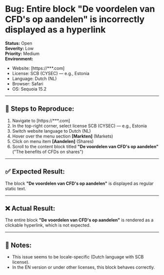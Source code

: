 # Bug: Entire block "De voordelen van CFD's op aandelen" is incorrectly displayed as a hyperlink

**Status:** Open  
**Severity:** Low  
**Priority:** Medium  
**Environment:**  
- Website: [https://***.com] 
- License: SCB (CYSEC) — e.g., Estonia  
- Language: Dutch (NL)  
- Browser: Safari 
- OS: Sequoia 15.2

---

## 🐾 Steps to Reproduce:

1. Navigate to [https://***.com]
2. In the top-right corner, select license SCB (CYSEC) — e.g., Estonia
3. Switch website language to Dutch (NL)
4. Hover over the menu section **[Markten]** (Markets)
5. Click on menu item **[Aandelen]** (Shares)
6. Scroll to the content block titled **"De voordelen van CFD's op aandelen"** ("The benefits of CFDs on shares")

---

## ✅ Expected Result:
The block **"De voordelen van CFD's op aandelen"** is displayed as regular static text.

---

## ❌ Actual Result:
The entire block **"De voordelen van CFD's op aandelen"** is rendered as a clickable hyperlink, which is not expected.

---

## 📝 Notes:
- This issue seems to be locale-specific (Dutch language with SCB license).
- In the EN version or under other licenses, this block behaves correctly.
